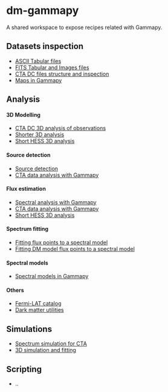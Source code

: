 # dm-gammapy

A shared workspace to expose recipes related with Gammapy.

Datasets inspection
-------------------
* [ASCII Tabular files](./notebooks/ASCII.ipynb)
* [FITS Tabular and Images files](./notebooks/FITS.ipynb)
* [CTA DC files structure and inspection](https://docs.gammapy.org/0.8/notebooks/cta_1dc_introduction.html)
* [Maps in Gammapy](https://docs.gammapy.org/0.8/notebooks/intro_maps.html)

Analysis
--------
#### 3D Modelling
* [CTA DC 3D analysis of observations](https://github.com/gammapy/gammapy-extra/blob/master/analyses/cta_1dc_gc_3d.ipynb)
* [Shorter 3D analysis](https://docs.gammapy.org/0.8/notebooks/analysis_3d.html)
* [Short HESS 3D analysis](https://docs.gammapy.org/0.8/notebooks/hess.html)

#### Source detection
* [Source detection](https://docs.gammapy.org/0.8/notebooks/detect_ts.html)
* [CTA data analysis with Gammapy](https://docs.gammapy.org/0.8/notebooks/cta_data_analysis.html?highlight=tsmapestimator)

#### Flux estimation
* [Spectral analysis with Gammapy](https://docs.gammapy.org/0.8/notebooks/spectrum_analysis.html)
* [CTA data analysis with Gammapy](https://docs.gammapy.org/0.8/notebooks/cta_data_analysis.html)
* [Short HESS 3D analysis](https://docs.gammapy.org/0.8/notebooks/hess.html)

#### Spectrum fitting
* [Fitting flux points to a spectral model](https://docs.gammapy.org/0.8/notebooks/sed_fitting_gammacat_fermi.html) 
* [Fitting DM model flux points to a spectral model](./notebooks/FittingSpectralPoints.ipynb)

#### Spectral models
* [Spectral models in Gammapy](https://docs.gammapy.org/0.8/notebooks/spectrum_models.html)

#### Others
* [Fermi-LAT catalog](https://docs.gammapy.org/0.8/notebooks/fermi_lat.html)
* [Dark matter utilities](https://docs.gammapy.org/0.8/notebooks/astro_dark_matter.html)

Simulations
-----------
* [Spectrum simulation for CTA](https://docs.gammapy.org/0.8/notebooks/spectrum_simulation_cta.html)
* [3D simulation and fitting](https://docs.gammapy.org/0.8/notebooks/simulate_3d.html)


Scripting
---------
* ..
